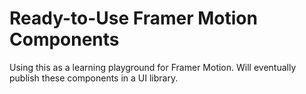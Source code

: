 # Ready-to-Use Framer Motion Components

Using this as a learning playground for Framer Motion. Will eventually
publish these components in a UI library.
